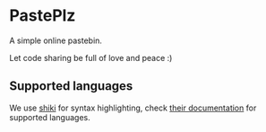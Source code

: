 # PastePlz

A simple online pastebin.

Let code sharing be full of love and peace :)

## Supported languages

We use [shiki](https://github.com/shikijs/shiki) for syntax highlighting, check [their documentation](https://shiki.style/languages) for supported languages.
